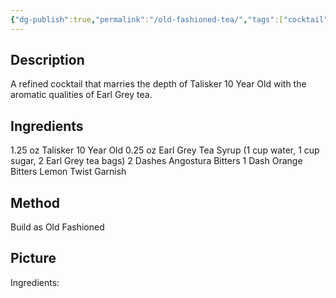 ```yaml
---
{"dg-publish":true,"permalink":"/old-fashioned-tea/","tags":["cocktail"]}
---
```


## Description

A refined cocktail that marries the depth of Talisker 10 Year Old with the aromatic qualities of Earl Grey tea.

## Ingredients

1.25 oz Talisker 10 Year Old
0.25 oz Earl Grey Tea Syrup (1 cup water, 1 cup sugar, 2 Earl Grey tea bags)
2 Dashes Angostura Bitters
1 Dash Orange Bitters
Lemon Twist Garnish

## Method

Build as Old Fashioned


## Picture


Ingredients:

